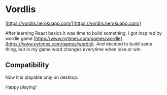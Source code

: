 # Vordlis

[https://vordlis.herokuapp.com/](https://vordlis.herokuapp.com/)

After learning React basics it was time to build something.
I got inspired by wordle game [https://www.nytimes.com/games/wordle](https://www.nytimes.com/games/wordle).
And decided to build same thing, but in my game word changes everytime when lose or win.

## Compatibility

Now it is playable only on desktop.

Happy playing!
